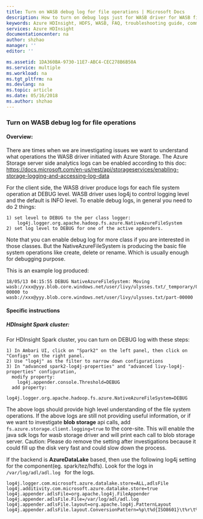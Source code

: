 ```yaml
---
title: Turn on WASB debug log for file operations | Microsoft Docs
description: How to turn on debug logs just for WASB driver for WASB file operations
keywords: Azure HDInsight, HDFS, WASB, FAQ, troubleshooting guide, common problems, local access
services: Azure HDInsight
documentationcenter: na
author: shzhao
manager: ''
editor: ''

ms.assetid: 1DA360BA-9730-11E7-ABC4-CEC278B6B50A
ms.service: multiple
ms.workload: na
ms.tgt_pltfrm: na
ms.devlang: na
ms.topic: article
ms.date: 05/16/2018
ms.author: shzhao
---
```


### Turn on WASB debug log for file operations

#### Overview:

There are times when we are investigating issues we want to understand what operations the WASB driver initiated with Azure Storage. The Azure Storage server side analytics logs can be enabled according to this doc:
https://docs.microsoft.com/en-us/rest/api/storageservices/enabling-storage-logging-and-accessing-log-data

For the client side, the WASB driver produce logs for each file system operation at DEBUG level. WASB driver uses log4j to control logging level and the default is INFO level. To enable debug logs, in general you need to do 2 things:
~~~
1) set level to DEBUG to the per class logger: 
    log4j.logger.org.apache.hadoop.fs.azure.NativeAzureFileSystem
2) set log level to DEBUG for one of the active appenders.
~~~

Note that you can enable debug log for more class if you are interested in those classes. But the NativeAzureFileSystem is producing the basic file system operations like create, delete or rename. Which is usually enough for debugging purpose.

This is an example log produced:
~~~
18/05/13 04:15:55 DEBUG NativeAzureFileSystem: Moving wasb://xxx@yyy.blob.core.windows.net/user/livy/ulysses.txt/_temporary/0/_temporary/attempt_20180513041552_0000_m_000000_0/part-00000 to wasb://xxx@yyy.blob.core.windows.net/user/livy/ulysses.txt/part-00000
~~~

#### Specific instructions

##### HDInsight Spark cluster:

For HDInsight Spark cluster, you can turn on DEBUG log with these steps:

~~~
1) In Ambari UI, click on "Spark2" on the left panel, then click on "Configs" on the right panel.
2) Use "log4j" as the filter to narrow down configurations
3) In "advanced spark2-log4j-properties" and "advanced livy-log4j-properties" configuration,
  modify property:
    log4j.appender.console.Threshold=DEBUG 
  add property:
    log4j.logger.org.apache.hadoop.fs.azure.NativeAzureFileSystem=DEBUG
~~~

The above logs should provide high level understanding of the file system operations.
If the above logs are still not providing useful information, or if we want to investigate **blob storage** api calls, add ```fs.azure.storage.client.logging=true``` to the core-site. This will enable the java sdk logs for wasb storage driver and will print each call to blob storage server. Caution: Please do remove the setting after investigations because it could fill up the disk very fast and could slow down the process.

If the backend is **AzureDataLake** based, then use the following log4j setting for the component(eg. spark/tez/hdfs). Look for the logs in ```/var/log/adl/adl.log ``` for the logs.
```
log4j.logger.com.microsoft.azure.datalake.store=ALL,adlsFile
log4j.additivity.com.microsoft.azure.datalake.store=true
log4j.appender.adlsFile=org.apache.log4j.FileAppender
log4j.appender.adlsFile.File=/var/log/adl/adl.log
log4j.appender.adlsFile.layout=org.apache.log4j.PatternLayout
log4j.appender.adlsFile.layout.ConversionPattern=%p\t%d{ISO8601}\t%r\t%c\t[%t]\t%m%n
```